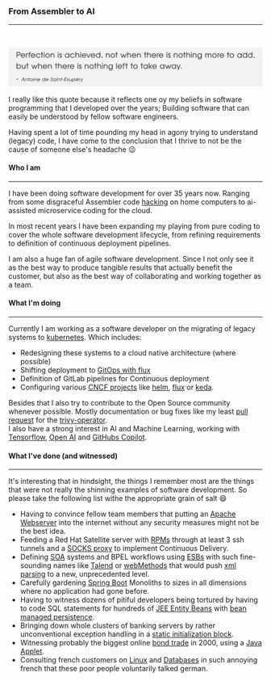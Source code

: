 ### From Assembler to AI
---  
</br>

![my favorite quote](./images/quote.png)

I really like this quote because it reflects one oy my beliefs in software programming that I developed over the years; Building software that can easily be understood by fellow software engineers. 

Having spent a lot of time pounding my head in agony trying to understand (legacy) code, I have come to the conclusion that I thrive to not be the cause of someone else's headache 😉

#### Who I am
---
I have been doing software development for over 35 years now. Ranging from some disgraceful Assembler code [hacking](https://www.c64-wiki.com/wiki/SMON) on home computers to ai-assisted microservice coding for the cloud.  

In most recent years I have been expanding my playing from pure coding to cover the whole software development lifecycle, from refining requirements to definition of continuous deployment pipelines.  

I am also a huge fan of agile software development. Since I not only see it as the best way to produce tangible results that actually benefit the customer, but also as the best way of collaborating and working together as a team.

#### What I'm doing
---
Currently I am working as a software developer on the migrating of legacy systems to [kubernetes](https://kubernetes.io/). Which includes:
* Redesigning these systems to a cloud native architecture (where possible)
* Shifting deployment to [GitOps with flux](https://fluxcd.io/)
* Definition of GitLab pipelines for Continuous deployment
* Configuring various [CNCF projects](https://www.cncf.io/projects/) like [helm](https://www.cncf.io/projects/helm/), [flux](https://www.cncf.io/projects/flux/) or [keda](https://www.cncf.io/projects/keda/).

Besides that I also try to contribute to the Open Source community whenever possible. Mostly documentation or bug fixes like my least [pull request](https://github.com/aquasecurity/trivy-operator/pull/2353) for the [trivy-operator](https://github.com/aquasecurity/trivy-operator).  
I also have a strong interest in AI and Machine Learning, working with [Tensorflow](https://www.tensorflow.org/), [Open AI](https://openai.com/) and [GitHubs Copilot](https://copilot.github.com/).

#### What I've done (and witnessed)
---
It's interesting that in hindsight, the things I remember most are the things that were not really the shinning examples of software development.
So please take the following list withe the appropriate grain of salt 😄
* Having to convince fellow team members that putting an [Apache Webserver](https://httpd.apache.org/) into the internet without any security measures might not be the best idea.
* Feeding a Red Hat Satellite server with [RPMs](https://en.wikipedia.org/wiki/RPM_Package_Manager) through at least 3 ssh tunnels and a [SOCKS proxy](https://en.wikipedia.org/wiki/SOCKS) to implement Continuous Delivery.
* Defining [SOA](https://en.wikipedia.org/wiki/Service-oriented_architecture) systems and BPEL workflows using [ESBs](https://en.wikipedia.org/wiki/Enterprise_service_bus) with such fine-sounding names like [Talend](https://www.talend.com/resources/how-an-esb-simplifies-application-integration/) or [webMethods](https://www.softwareag.com/) that would push [xml parsing](https://en.wikipedia.org/wiki/Apache_Xerces) to a new, unprecedented level.
* Carefully gardening [Spring Boot](https://spring.io/projects/spring-boot) Monoliths to sizes in all dimensions where no application had gone before.
* Having to witness dozens of pitiful developers being tortured by having to code SQL statements for hundreds of [JEE Entity Beans](https://en.wikipedia.org/wiki/Enterprise_JavaBeans) with [bean managed persistence](https://www.oreilly.com/library/view/enterprise-javabeans-second/1565928695/ch06s02.html).
* Bringing down whole clusters of banking servers by rather unconventional exception handling in a [static initialization block](https://www.baeldung.com/java-initialization#2-static-initialization-block).
* Witnessing probably the biggest online [bond trade](https://en.wikipedia.org/wiki/Bond_market) in 2000, using a [Java Applet](https://en.wikipedia.org/wiki/Java_applet).
* Consulting french customers on [Linux](https://en.wikipedia.org/wiki/HP-UX) and [Databases](https://bitsavers.trailing-edge.com/pdf/hp/9000_hpux/1991-200x/199709_36389-90016_Up_and_Running_with_ALLBASE_SQL.pdf) in such annoying french that these poor people voluntarily talked german.

